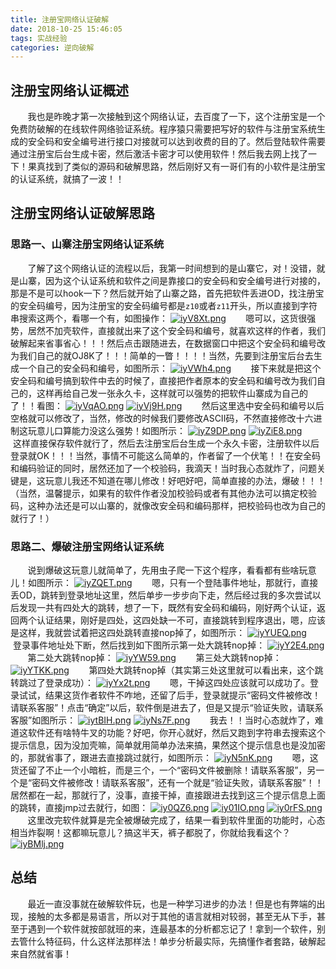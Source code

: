 ```yaml
---
title: 注册宝网络认证破解
date: 2018-10-25 15:46:05
tags: 实战经验
categories: 逆向破解
---
```

## 注册宝网络认证概述
&#160; &#160; &#160; &#160;我也是昨晚才第一次接触到这个网络认证，去百度了一下，这个注册宝是一个免费防破解的在线软件网络验证系统。程序猿只需要把写好的软件与注册宝系统生成的安全码和安全编号进行接口对接就可以达到收费的目的了。然后登陆软件需要通过注册宝后台生成卡密，然后激活卡密才可以使用软件！然后我去网上找了一下！果真找到了类似的源码和破解思路，然后刚好又有一哥们有的小软件是注册宝的认证系统，就搞了一波！！
<!--more-->
## 注册宝网络认证破解思路
### 思路一、山寨注册宝网络认证系统
&#160; &#160; &#160; &#160;了解了这个网络认证的流程以后，我第一时间想到的是山寨它，对！没错，就是山寨，因为这个认证系统和软件之间是靠接口的安全码和安全编号进行对接的，那是不是可以hook一下？然后就开始了山寨之路，首先把软件丢进OD，找注册宝的安全码编号，因为注册宝的安全码编号都是`z10`或者`z11`开头，所以直接到字符串搜索这两个，看哪一个有，如图操作：
[![iyV8Xt.png](https://s1.ax1x.com/2018/10/25/iyV8Xt.png)](https://imgchr.com/i/iyV8Xt)
&#160; &#160; &#160; &#160;嗯可以，这货很强势，居然不加壳软件，直接就出来了这个安全码和编号，就喜欢这样的作者，我们破解起来省事省心！！！然后点击跟随进去，在数据窗口中把这个安全码和编号改为我们自己的就OJ8K了！！！简单的一瞥！！！！当然，先要到注册宝后台去生成一个自己的安全码和编号，如图所示：
[![iyVWh4.png](https://s1.ax1x.com/2018/10/25/iyVWh4.png)](https://imgchr.com/i/iyVWh4)
&#160; &#160; &#160; &#160;接下来就是把这个安全码和编号搞到软件中去的时候了，直接把作者原本的安全码和编号改为我们自己的，这样再给自己发一张永久卡，这样就可以强势的把软件山寨成为自己的了！！看图：
[![iyVqAO.png](https://s1.ax1x.com/2018/10/25/iyVqAO.png)](https://imgchr.com/i/iyVqAO)
[![iyVj9H.png](https://s1.ax1x.com/2018/10/25/iyVj9H.png)](https://imgchr.com/i/iyVj9H)
&#160; &#160; &#160; &#160;然后这里选中安全码和编号以后空格就可以修改了，当然，修改的时候我们要修改ASCII码，不然直接修改十六进制这玩意儿口算能力没这么强势！如图所示：
[![iyZ9DP.png](https://s1.ax1x.com/2018/10/25/iyZ9DP.png)](https://imgchr.com/i/iyZ9DP)
[![iyZiE8.png](https://s1.ax1x.com/2018/10/25/iyZiE8.png)](https://imgchr.com/i/iyZiE8)
&#160; &#160; &#160; &#160;这样直接保存软件就行了，然后去注册宝后台生成一个永久卡密，注册软件以后登录就OK！！！当然，事情不可能这么简单的，作者留了一个伏笔！！在安全码和编码验证的同时，居然还加了一个校验码，我滴天！当时我心态就炸了，问题关键是，这玩意儿我还不知道在哪儿修改！好吧好吧，简单直接的办法，爆破！！！（当然，温馨提示，如果有的软件作者没加校验码或者有其他办法可以搞定校验码，这种办法还是可以山寨的，就像改安全码和编码那样，把校验码也改为自己的就行了！）
### 思路二、爆破注册宝网络认证系统
&#160; &#160; &#160; &#160;说到爆破这玩意儿就简单了，先用虫子爬一下这个程序，看看都有些啥玩意儿！如图所示：
[![iyZQET.png](https://s1.ax1x.com/2018/10/25/iyZQET.png)](https://imgchr.com/i/iyZQET)
&#160; &#160; &#160; &#160;嗯，只有一个登陆事件地址，那就行，直接丢OD，跳转到登录地址这里，然后单步一步步向下走，然后经过我的多次尝试以后发现一共有四处大的跳转，想了一下，既然有安全码和编码，刚好两个认证，返回两个认证结果，刚好是四处，这四处缺一不可，直接跳转到程序退出，嗯，应该是这样，我就尝试着把这四处跳转直接nop掉了，如图所示：
[![iyYUEQ.png](https://s1.ax1x.com/2018/10/25/iyYUEQ.png)](https://imgchr.com/i/iyYUEQ)
&#160; &#160; &#160; &#160;登录事件地址处下断，然后找到如下图所示第一处大跳转nop掉：
[![iyY2E4.png](https://s1.ax1x.com/2018/10/25/iyY2E4.png)](https://imgchr.com/i/iyY2E4)
&#160; &#160; &#160; &#160;第二处大跳转nop掉：
[![iyYW59.png](https://s1.ax1x.com/2018/10/25/iyYW59.png)](https://imgchr.com/i/iyYW59)
&#160; &#160; &#160; &#160;第三处大跳转nop掉：
[![iyYTKK.png](https://s1.ax1x.com/2018/10/25/iyYTKK.png)](https://imgchr.com/i/iyYTKK)
&#160; &#160; &#160; &#160;第四处大跳转nop掉（其实第三处这里就可以看出来，这个跳转跳过了登录成功）：
[![iyYx2t.png](https://s1.ax1x.com/2018/10/25/iyYx2t.png)](https://imgchr.com/i/iyYx2t)
&#160; &#160; &#160; &#160;嗯，干掉这四处应该就可以成功了。登录试试，结果这货作者软件不咋地，还留了后手，登录就提示“密码文件被修改！请联系客服”！点击“确定”以后，软件倒是进去了，但是又提示“验证失败，请联系客服”如图所示：
[![iytBIH.png](https://s1.ax1x.com/2018/10/25/iytBIH.png)](https://imgchr.com/i/iytBIH)
[![iyNs7F.png](https://s1.ax1x.com/2018/10/25/iyNs7F.png)](https://imgchr.com/i/iyNs7F)
&#160; &#160; &#160; &#160;我去！！当时心态就炸了，难道这软件还有啥特牛叉的功能？好吧，你开心就好，然后又跑到字符串去搜索这个提示信息，因为没加壳嘛，简单就用简单办法来搞，果然这个提示信息也是没加密的，那就省事了，跟进去直接跳过就行，如图所示：
[![iyN5nK.png](https://s1.ax1x.com/2018/10/25/iyN5nK.png)](https://imgchr.com/i/iyN5nK)
&#160; &#160; &#160; &#160;嗯，这货还留了不止一个小暗桩，而是三个，一个“密码文件被删除！请联系客服”，另一个是“密码文件被修改！请联系客服”，还有一个就是“验证失败，请联系客服”！！居然都在一起，那就行了，没事，直接干掉，直接跟进去找到这三个提示信息上面的跳转，直接jmp过去就行，如图：
[![iy0QZ6.png](https://s1.ax1x.com/2018/10/25/iy0QZ6.png)](https://imgchr.com/i/iy0QZ6)
[![iy01IO.png](https://s1.ax1x.com/2018/10/25/iy01IO.png)](https://imgchr.com/i/iy01IO)
[![iy0rFS.png](https://s1.ax1x.com/2018/10/25/iy0rFS.png)](https://imgchr.com/i/iy0rFS)
&#160; &#160; &#160; &#160;这里改完软件就算是完全被爆破完成了，结果一看到软件里面的功能时，心态相当炸裂啊！这都嘛玩意儿？搞这半天，裤子都脱了，你就给我看这个？
[![iyBMlj.png](https://s1.ax1x.com/2018/10/25/iyBMlj.png)](https://imgchr.com/i/iyBMlj)
## 总结
&#160; &#160; &#160; &#160;最近一直没事就在破解软件玩，也是一种学习进步的办法！但是也有弊端的出现，接触的太多都是易语言，所以对于其他的语言就相对较弱，甚至无从下手，甚至于遇到一个软件就按部就班的来，连最基本的分析都忘记了！拿到一个软件，别去管什么特征码，什么这样法那样法！单步分析最实际，先搞懂作者套路，破解起来自然就省事！
